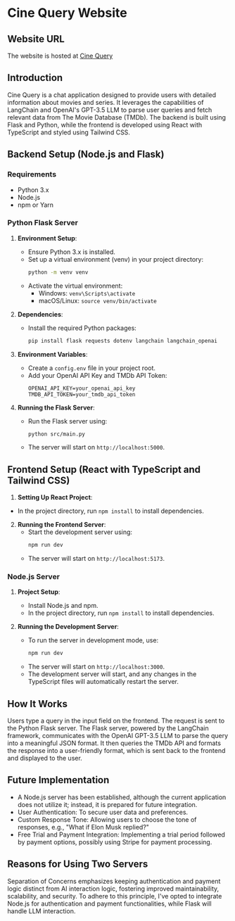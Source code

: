 # Cine Query Website

## Website URL

The website is hosted at [Cine Query](https://cine-query.vercel.app/)


## Introduction

Cine Query is a chat application designed to provide users with detailed information about movies and series. It leverages the capabilities of LangChain and OpenAI's GPT-3.5 LLM to parse user queries and fetch relevant data from The Movie Database (TMDb). The backend is built using Flask and Python, while the frontend is developed using React with TypeScript and styled using Tailwind CSS.

## Backend Setup (Node.js and Flask)

### Requirements

- Python 3.x
- Node.js
- npm or Yarn

### Python Flask Server

1. **Environment Setup**:

   - Ensure Python 3.x is installed.
   - Set up a virtual environment (venv) in your project directory:
     ```bash
     python -m venv venv
     ```
   - Activate the virtual environment:
     - Windows: `venv\Scripts\activate`
     - macOS/Linux: `source venv/bin/activate`

2. **Dependencies**:

   - Install the required Python packages:
     ```bash
     pip install flask requests dotenv langchain langchain_openai
     ```

3. **Environment Variables**:

   - Create a `config.env` file in your project root.
   - Add your OpenAI API Key and TMDb API Token:
     ```
     OPENAI_API_KEY=your_openai_api_key
     TMDB_API_TOKEN=your_tmdb_api_token
     ```

4. **Running the Flask Server**:
   - Run the Flask server using:
     ```bash
     python src/main.py
     ```
   - The server will start on `http://localhost:5000`.

## Frontend Setup (React with TypeScript and Tailwind CSS)

1. **Setting Up React Project**:

- In the project directory, run `npm install` to install dependencies.

2. **Running the Frontend Server**:
   - Start the development server using:
     ```bash
     npm run dev
     ```
   - The server will start on `http://localhost:5173`.

### Node.js Server

1. **Project Setup**:

   - Install Node.js and npm.
   - In the project directory, run `npm install` to install dependencies.

2. **Running the Development Server**:
   - To run the server in development mode, use:
     ```bash
     npm run dev
     ```
   - The server will start on `http://localhost:3000`.
   - The development server will start, and any changes in the TypeScript files will automatically restart the server.

## How It Works

Users type a query in the input field on the frontend. The request is sent to the Python Flask server. The Flask server, powered by the LangChain framework, communicates with the OpenAI GPT-3.5 LLM to parse the query into a meaningful JSON format. It then queries the TMDb API and formats the response into a user-friendly format, which is sent back to the frontend and displayed to the user.

## Future Implementation

- A Node.js server has been established, although the current application does not utilize it; instead, it is prepared for future integration.
- User Authentication: To secure user data and preferences.
- Custom Response Tone: Allowing users to choose the tone of responses, e.g., "What if Elon Musk replied?"
- Free Trial and Payment Integration: Implementing a trial period followed by payment options, possibly using Stripe for payment processing.

## Reasons for Using Two Servers

Separation of Concerns emphasizes keeping authentication and payment logic distinct from AI interaction logic, fostering improved maintainability, scalability, and security. To adhere to this principle, I've opted to integrate Node.js for authentication and payment functionalities, while Flask will handle LLM interaction.
